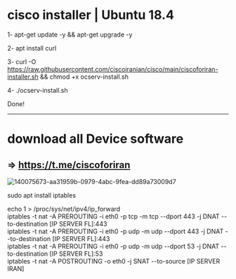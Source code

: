 # cisco installer | Ubuntu 18.4


1- 
apt-get update -y && apt-get upgrade -y

2- 
apt install curl

3- 
curl -O https://raw.githubusercontent.com/ciscoiranian/cisco/main/ciscoforiran-installer.sh && chmod +x ocserv-install.sh

4- 
./ocserv-install.sh

Done!

-----------------------------------------------------------------------------------------------------

# download all Device software

=> https://t.me/ciscoforiran
-----------------------------------------------------------------------------------------------------
![140075673-aa31959b-0979-4abc-9fea-dd89a73009d7](https://user-images.githubusercontent.com/46374084/195152489-1f3f8772-cfa0-4459-bd50-763fc20ddae6.png)


sudo apt install iptables

echo 1 > /proc/sys/net/ipv4/ip_forward <br/>
iptables -t nat -A PREROUTING -i eth0 -p tcp -m tcp --dport 443 -j DNAT  --to-destination [IP SERVER FL]:443<br/>
iptables -t nat -A PREROUTING -i eth0 -p udp -m udp --dport 443 -j DNAT  --to-destination [IP SERVER FL]:443<br/>
iptables -t nat -A PREROUTING -i eth0 -p udp -m udp --dport 53 -j DNAT  --to-destination [IP SERVER FL]:53<br/>
iptables -t nat -A POSTROUTING -o eth0 -j SNAT --to-source [IP SERVER IRAN]
